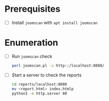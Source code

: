 # Prerequisites

- [ ] Install `joomscan` with `apt install joomscan`

# Enumeration

- [ ] Run `joomscan` check

  ```bash
  perl joomscan.pl -u http::/localhost:8080/
  ```

- [ ] Start a server to check the reports
  ```bash
  cd reports/localhost:8080
  mv <report.html> index.htmlp
  python3 -m http.server 80
  ```
